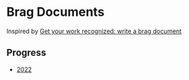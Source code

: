 # Brag Documents

Inspired by [Get your work recognized: write a brag
document](https://jvns.ca/blog/brag-documents/)

## Progress

* [2022](2022.md)
